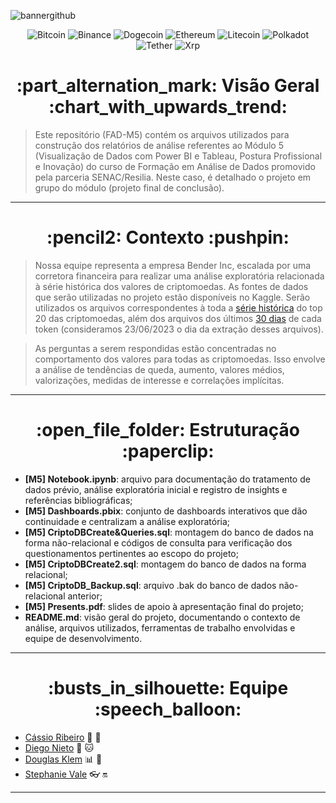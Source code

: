 ![bannergithub](https://github.com/CassioRibeiro/ProjetoFinal/assets/120439075/89aadd85-e874-4288-8009-5d2099cce9d9)

<p align="center">
  <img src="https://img.shields.io/badge/Bitcoin-000?style=for-the-badge&logo=bitcoin&logoColor=white" alt="Bitcoin">
  <img src="https://img.shields.io/badge/Binance-FCD535?style=for-the-badge&logo=binance&logoColor=white" alt="Binance">
  <img src="https://img.shields.io/badge/dogecoin-B59A30?style=for-the-badge&logo=dogecoin&logoColor=white" alt="Dogecoin">
  <img src="https://img.shields.io/badge/Ethereum-3C3C3D?style=for-the-badge&logo=Ethereum&logoColor=white" alt="Ethereum">
  <img src="https://img.shields.io/badge/Litecoin-A6A9AA?style=for-the-badge&logo=Litecoin&logoColor=white" alt="Litecoin">
  <img src="https://img.shields.io/badge/polkadot-E6007A?style=for-the-badge&logo=polkadot&logoColor=white" alt="Polkadot">
  <img src="https://img.shields.io/badge/tether-168363?style=for-the-badge&logo=tether&logoColor=white" alt="Tether">
  <img src="https://img.shields.io/badge/Xrp-black?style=for-the-badge&logo=xrp&logoColor=white" alt="Xrp">
</p>


<h1 align="center"> :part_alternation_mark: Visão Geral :chart_with_upwards_trend: </h1>

> Este repositório (FAD-M5) contém os arquivos utilizados para construção dos relatórios de análise referentes ao Módulo 5 (Visualização de Dados com Power BI e Tableau, Postura Profissional e Inovação) do curso de Formação em Análise de Dados promovido pela parceria SENAC/Resilia. Neste caso, é detalhado o projeto em grupo do módulo (projeto final de conclusão).
---
<h1 align="center"> :pencil2: Contexto :pushpin: </h1>

> Nossa equipe representa a empresa Bender Inc, escalada por uma corretora financeira para realizar uma análise exploratória relacionada à série histórica dos valores de criptomoedas. As fontes de dados que serão utilizadas no projeto estão disponíveis no Kaggle. Serão utilizados os arquivos correspondentes à toda a [série histórica](https://www.kaggle.com/datasets/klemdoug/top20coinmarketcapjune2023) do top 20 das criptomoedas, além dos arquivos dos últimos [30 dias](https://www.kaggle.com/datasets/klemdoug/top-20-crypto-last-30-days-june-2023-coinmarketcap) de cada token (consideramos 23/06/2023 o dia da extração desses arquivos).

> As perguntas a serem respondidas estão concentradas no comportamento dos valores para todas as criptomoedas. Isso envolve a análise de tendências de queda, aumento, valores médios, valorizações, medidas de interesse e correlações implícitas.

---
<h1 align="center"> :open_file_folder: Estruturação :paperclip: </h1>

* **[M5] Notebook.ipynb**: arquivo para documentação do tratamento de dados prévio, análise exploratória inicial e registro de insights e referências bibliográficas;
* **[M5] Dashboards.pbix**: conjunto de dashboards interativos que dão continuidade e centralizam a análise exploratória;
* **[M5] CriptoDBCreate&Queries.sql**: montagem do banco de dados na forma não-relacional e códigos de consulta para verificação dos questionamentos pertinentes ao escopo do projeto;
* **[M5] CriptoDBCreate2.sql**: montagem do banco de dados na forma relacional;
* **[M5] CriptoDB_Backup.sql**: arquivo .bak do banco de dados não-relacional anterior;
* **[M5] Presents.pdf**: slides de apoio à apresentação final do projeto;
* **README.md**: visão geral do projeto, documentando o contexto de análise, arquivos utilizados, ferramentas de trabalho envolvidas e equipe de desenvolvimento.

---
<h1 align="center"> :busts_in_silhouette: Equipe :speech_balloon: </h1>

* [Cássio Ribeiro](https://www.linkedin.com/in/pedrozacamilla/) :rocket: :white_flower:
* [Diego Nieto](https://www.linkedin.com/in/danyele-fernandez/) :rocket: :cat:
* [Douglas Klem](https://www.linkedin.com/in/klemdoug/) :bar_chart: :space_invader:
* [Stephanie Vale](https://www.linkedin.com/in/jaidernunes/) :eyeglasses: :on:

---
